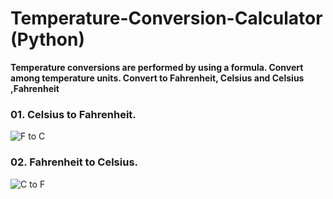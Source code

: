 # Temperature-Conversion-Calculator (Python)
<p><b>Temperature conversions are performed by using a formula. Convert among temperature units. Convert to Fahrenheit, Celsius and Celsius ,Fahrenheit</b></p>

<h3>01. Celsius to Fahrenheit.</h3>

![F to C](https://user-images.githubusercontent.com/61194721/98636803-8bcf3a80-234d-11eb-80de-b5ad90c9fbe2.PNG)

<h3>02. Fahrenheit to Celsius.</h3>

![C to F](https://user-images.githubusercontent.com/61194721/98636876-a86b7280-234d-11eb-8f51-6edf62ad1ad0.PNG)

